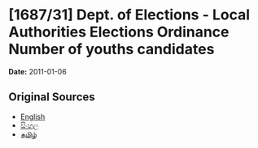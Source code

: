 # [1687/31] Dept. of Elections - Local Authorities Elections Ordinance Number of youths candidates

**Date:** 2011-01-06

## Original Sources

- [English](https://documents.gov.lk/view/extra-gazettes/2011/1/1687-31_E.pdf)
- [සිංහල](https://documents.gov.lk/view/extra-gazettes/2011/1/1687-31_S.pdf)
- [தமிழ்](https://documents.gov.lk/view/extra-gazettes/2011/1/1687-31_T.pdf)
